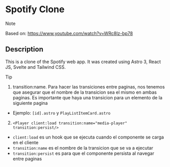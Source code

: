 # Spotify Clone
> [!NOTE]
> Based on: https://www.youtube.com/watch?v=WRc8lz-bp78

## Description
This is a clone of the Spotify web app. It was created using Astro 3, React JS, Svelte and Tailwind CSS.

> [!TIP]
> 1) transition:name. Para hacer las transiciones entre paginas, nos tenemos que asegurar que el nombre de la transicion sea el mismo en ambas paginas. Es importante que haya una transicion para un elemento de la siguiente pagina
> - Ejemplo: `[id].astro` y `PlayListItemCard.astro`
> 2) `<Player client:load transition:name="media-player" transition:persist/>`
> - `client:load` es un hook que se ejecuta cuando el componente se carga en el cliente
> - `transition:name` es el nombre de la transicion que se va a ejecutar
> - `transition:persist` es para que el componente persista al navegar entre paginas